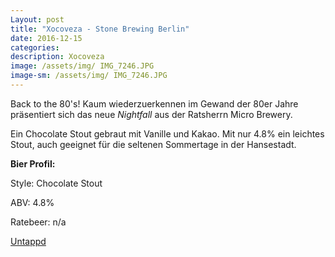 ```yaml
---
Layout: post
title: "Xocoveza - Stone Brewing Berlin"
date: 2016-12-15
categories:
description: Xocoveza
image: /assets/img/ IMG_7246.JPG
image-sm: /assets/img/ IMG_7246.JPG
---
```

Back to the 80's! Kaum wiederzuerkennen im Gewand der 80er Jahre präsentiert sich das neue *Nightfall* aus der Ratsherrn Micro Brewery.

Ein Chocolate Stout gebraut mit Vanille und Kakao. Mit nur 4.8% ein leichtes Stout, auch geeignet für die seltenen Sommertage in der Hansestadt.

**Bier Profil:**

Style: Chocolate Stout

ABV: 4.8%

Ratebeer: n/a

[Untappd](https://untappd.com/b/ratsherrn-brauerei-nightfall-chocolate-stout-2017/1971221)
